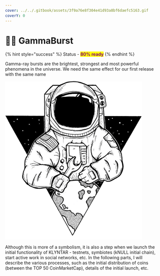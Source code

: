 ```yaml
---
cover: ../../.gitbook/assets/3f9a76e8f304e41d93a8bf6daefc5163.gif
coverY: 0
---
```


# 🧑🚀 GammaBurst

{% hint style="success" %}
Status - <mark style="color:purple;">**80% ready**</mark>
{% endhint %}

Gamma-ray bursts are the brightest, strongest and most powerful phenomena in the universe. We need the same effect for our first release with the same name

![](<../../.gitbook/assets/image (23) (1) (1) (1) (1).png>)

Although this is more of a symbolism, it is also a step when we launch the initial functionality of KLYNTAR - testnets, symbiotes (kNULL initial chain), start active work in social networks, etc. In the following parts, I will describe the various processes, such as the initial distribution of coins (between the TOP 50 CoinMarketCap), details of the initial launch, etc.
